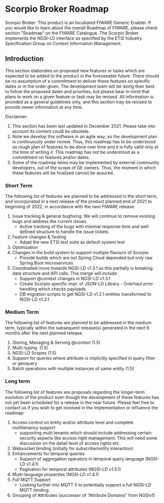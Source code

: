 # Scorpio Broker Roadmap
Scorpio Broker: This product is an Incubated FIWARE Generic Enabler. If you would like to learn about the overall Roadmap of FIWARE, please check section "Roadmap" on the FIWARE Catalogue. The Scorpio Broker implements the NGSI-LD interface as specified by the ETSI Industry Specification Group on Context Information Management.

## Introduction
This section elaborates on proposed new features or tasks which are expected to be added to the product in the foreseeable future. There should be no assumption of a commitment to deliver these features on specific dates or in the order given. The development team will be doing their best to follow the proposed dates and priorities, but please bear in mind that plans to work on a given feature or task may be revised. All information is provided as a general guidelines only, and this section may be revised to provide newer information at any time.

Disclaimer:
 1. This section has been last updated in December 2021. Please take into account its content could be obsolete.
 2. Note we develop this software in an agile way, so the development plan is continuously under review. Thus, this roadmap has to be understood as rough plan of features to be done over time and it is fully valid only at the time of writing it. This roadmap has not be understood as a commitment on features and/or dates.
 3. Some of the roadmap items may be implemented by external community developers, out of the scope of GE owners. Thus, the moment in which these features will be finalized cannot be assured.

### Short Term

The following list of features are planned to be addressed in the short term, and incorporated in a next release of the product planned end of 2021 to beginning of 2022, in accordance with the next FIWARE release:
1. Issue tracking & general bugfixing: We will continue to remove existing bugs and address the current issues
   - Active tracking of the bugs with minimal response time and well defined structure to handle the issue tickets
2. Feature changes & Testing
   - Adapt the new ETSI test suite as default system test
3. Optimization
4. Changes in the build system to support multiple flavours of Scorpio
   - Provide builds which are not Spring Cloud depended but only raw Spring Boot microservices
5. Coordinated move towards NGSI-LD v1.3.1 as this partially is breaking data structure and API calls. This merge will include 
   - Support @context changes in NGSI-LD v1.3.1 
   - Create Scorpio specific impl. of JSON-LD Library
         - Overhaul error handling which checks payloads
   - DB migration scripts to get NGSI-LD v1.2.1  entities transformed to NGSI-LD v1.3.1
### Medium Term
The following list of features are planned to be addressed in the medium term, typically within the subsequent release(s) generated in the next 6 months after the next planned release.
1. Storing, Managing & Serving @context (1.5)
2. Multi-typing  (1.5)
3. NGSI-LD Scopes (1.5)
4. Support for queries where attribute is implicitly specified in query filter or geoquery
5. Batch operations with multiple instances of same entity (1.5) 

### Long term
The following list of features are proposals regarding the longer-term evolution of the product even though the development of these features has not yet been scheduled for a release in the near future. Please feel free to contact us if you wish to get involved in the implementation or influence the roadmap:
1. Access control on entity and/or attribute level and complete multitenancy support
   - supporting multi tenants which should include addressing certain security aspects like access right management. This will need some discussion on the detail level of access rights etc.
2. Websocket binding (initially for subscribe/notify interaction)  
3. Enhancements for temporal queries
   - Support of aggregation operators in temporal query language (NGSI-LD v1.4.1) 
   - Pagination for temporal attributes (NGSI-LD v1.5.1)
4. Multi-language properties (NGSI-LD v1.4.1) 
5. Full MQTT Support 
   - Looking further into MQTT 5 to potentially support a full NGSI-LD MQTT binding.
6. Grouping of Attributes (successor of “Attribute Domains” from NGSIv1)
